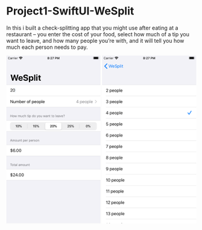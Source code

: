 # Project1-SwiftUI-WeSplit
In this i built a check-splitting app that you might use after eating at a restaurant – you enter the cost of your food, select 
how much of a tip you want to leave, and how many people you’re with, and it will tell you how much each person needs to pay.

<img src="Project1-SwiftUI-WeSplit/images/Simulator Screen Shot - iPhone SE (2nd generation) - 2020-07-08 at 20.27.45.png" width="250">
<img src="Project1-SwiftUI-WeSplit/images/Simulator Screen Shot - iPhone SE (2nd generation) - 2020-07-08 at 20.27.52.png" width="250">
